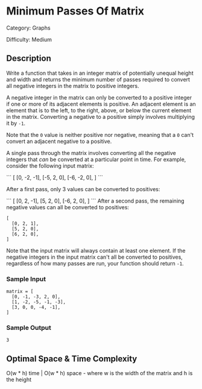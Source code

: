 # Minimum Passes Of Matrix

Category: Graphs

Difficulty: Medium

## Description

Write a function that takes in an integer matrix of potentially unequal height
and width and returns the minimum number of passes required to convert all
negative integers in the matrix to positive integers.

A negative integer in the matrix can only be converted to a positive integer
if one or more of its adjacent elements is positive. An adjacent element is an
element that is to the left, to the right, above, or below the current element
in the matrix. Converting a negative to a positive simply involves multiplying
it by `-1`.

Note that the `0` value is neither positive nor negative, meaning
that a `0` can't convert an adjacent negative to a positive.

<p>
A single pass through the matrix involves converting all the negative integers
that <i>can</i> be converted at a particular point in time. For example,
consider the following input matrix:
</p>
```
[ 
  [0, -2, -1], 
  [-5, 2, 0], 
  [-6, -2, 0],
]
```
<p>After a first pass, only 3 values can be converted to positives:</p>
```
[ 
  [0, 2, -1], 
  [5, 2, 0], 
  [-6, 2, 0],
]
```
After a second pass, the remaining negative values can all be converted to
positives:

```
[ 
  [0, 2, 1], 
  [5, 2, 0], 
  [6, 2, 0],
]
```
Note that the input matrix will always contain at least one element. If the
negative integers in the input matrix can't all be converted to positives,
regardless of how many passes are run, your function should return
`-1`.


### Sample Input
```
matrix = [
  [0, -1, -3, 2, 0],
  [1, -2, -5, -1, -3],
  [3, 0, 0, -4, -1],
]
```

### Sample Output
```
3
```

## Optimal Space & Time Complexity

O(w * h) time | O(w * h) space - where w is the width of the matrix and h is the height
